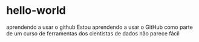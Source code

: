 # hello-world
aprendendo a usar o github
Estou aprendendo a usar o GitHub como parte de um curso de ferramentas dos cientistas de dados
não parece fácil
